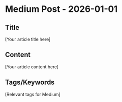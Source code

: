 # Medium Post - 2026-01-01

## Title
[Your article title here]

## Content
[Your article content here]

## Tags/Keywords
[Relevant tags for Medium]
